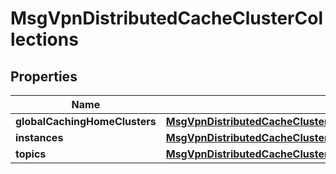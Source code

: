 
# MsgVpnDistributedCacheClusterCollections

## Properties
Name | Type | Description | Notes
------------ | ------------- | ------------- | -------------
**globalCachingHomeClusters** | [**MsgVpnDistributedCacheClusterCollectionsGlobalcachinghomeclusters**](MsgVpnDistributedCacheClusterCollectionsGlobalcachinghomeclusters.md) |  |  [optional]
**instances** | [**MsgVpnDistributedCacheClusterCollectionsInstances**](MsgVpnDistributedCacheClusterCollectionsInstances.md) |  |  [optional]
**topics** | [**MsgVpnDistributedCacheClusterCollectionsTopics**](MsgVpnDistributedCacheClusterCollectionsTopics.md) |  |  [optional]



